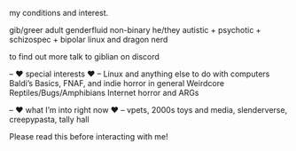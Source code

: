 my conditions and interest.

gib/greer
adult genderfluid non-binary
he/they
autistic + psychotic + schizospec + bipolar
linux and dragon nerd

to find out more talk to giblian on discord

– ❤ special interests ❤ –
Linux and anything else to do with computers
Baldi’s Basics, FNAF, and indie horror in general
Weirdcore
Reptiles/Bugs/Amphibians
Internet horror and ARGs

– ❤ what I’m into right now ❤ –
vpets, 2000s toys and media, slenderverse, creepypasta, tally hall

Please read this before interacting with me!
